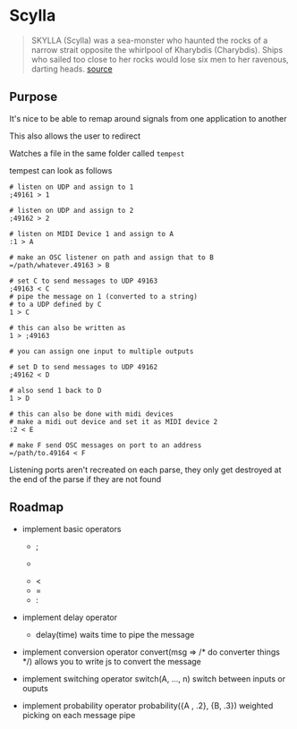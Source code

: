 # Scylla

> SKYLLA (Scylla) was a sea-monster who haunted the rocks of a narrow strait opposite the whirlpool of Kharybdis (Charybdis). Ships who sailed too close to her rocks would lose six men to her ravenous, darting heads.
[source](https://www.theoi.com/Pontios/Skylla.html)

## Purpose

It's nice to be able to remap around signals from one application to another

This also allows the user to redirect

Watches a file in the same folder called `tempest`

tempest can look as follows

```
# listen on UDP and assign to 1
;49161 > 1

# listen on UDP and assign to 2
;49162 > 2

# listen on MIDI Device 1 and assign to A
:1 > A

# make an OSC listener on path and assign that to B
=/path/whatever.49163 > B

# set C to send messages to UDP 49163
;49163 < C
# pipe the message on 1 (converted to a string) 
# to a UDP defined by C
1 > C

# this can also be written as 
1 > ;49163

# you can assign one input to multiple outputs

# set D to send messages to UDP 49162
;49162 < D

# also send 1 back to D
1 > D

# this can also be done with midi devices
# make a midi out device and set it as MIDI device 2
:2 < E

# make F send OSC messages on port to an address
=/path/to.49164 < F
```

Listening ports aren't recreated on each parse, they only get destroyed at the end of the parse if they are not found

## Roadmap

- implement basic operators
    - ;
    - >
    - <
    - =
    - :

- implement delay operator
    - delay(time) waits time to pipe the message
- implement conversion operator
    convert(msg => /* do converter things */) allows you to write js to convert the message
- implement switching operator
    switch(A, ..., n) switch between inputs or ouputs
- implement probability operator
    probability({A , .2}, {B, .3}) weighted picking on each message pipe